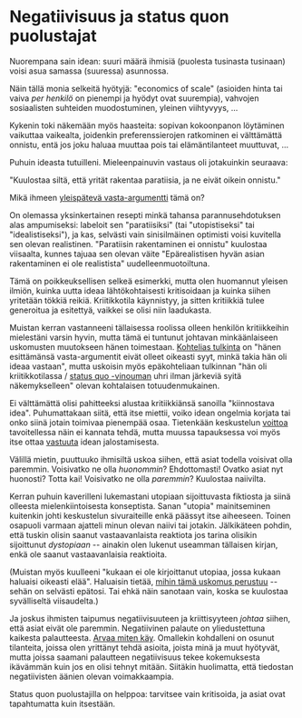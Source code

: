 # Negatiivisuus ja status quon puolustajat

Nuorempana sain idean: suuri määrä ihmisiä (puolesta tusinasta tusinaan) voisi asua samassa (suuressa) asunnossa.

Näin tällä monia selkeitä hyötyjä: "economics of scale" (asioiden hinta tai vaiva *per henkilö* on pienempi ja hyödyt ovat suurempia), vahvojen sosiaalisten suhteiden muodostuminen, yleinen viihtyvyys, ...

Kykenin toki näkemään myös haasteita: sopivan kokoonpanon löytäminen vaikuttaa vaikealta, joidenkin preferenssierojen ratkominen ei välttämättä onnistu, entä jos joku haluaa muuttaa pois tai elämäntilanteet muuttuvat, ...

Puhuin ideasta tutuilleni. Mieleenpainuvin vastaus oli jotakuinkin seuraava:

"Kuulostaa siltä, että yrität rakentaa paratiisia, ja ne eivät oikein onnistu."

Mikä ihmeen [yleispätevä vasta-argumentti](/epi/symmetrian_rikkominen) tämä on?

On olemassa yksinkertainen resepti minkä tahansa parannusehdotuksen alas ampumiseksi: labeloit sen "paratiisiksi" (tai "utopistiseksi" tai "idealistiseksi"), ja kas, selvästi vain sinisilmäinen optimisti voisi kuvitella sen olevan realistinen. "Paratiisin rakentaminen ei onnistu" kuulostaa viisaalta, kunnes tajuaa sen olevan väite "Epärealistisen hyvän asian rakentaminen ei ole realistista" uudelleenmuotoiltuna.

Tämä on poikkeuksellisen selkeä esimerkki, mutta olen huomannut yleisen ilmiön, kuinka uutta ideaa lähtökohtaisesti kritisoidaan ja kuinka siihen yritetään tökkiä reikiä. Kriitikkotila käynnistyy, ja sitten kritiikkiä tulee generoitua ja esitettyä, vaikkei se olisi niin laadukasta.

Muistan kerran vastanneeni tällaisessa roolissa olleen henkilön kritiikkeihin mielestäni varsin hyvin, mutta tämä ei tuntunut johtavan minkäänlaiseen uskomusten muutokseen hänen toimestaan. [Kohtelias tulkinta](/epi/kohteliaat_tulkinnat) on "hänen esittämänsä vasta-argumentit eivät olleet oikeasti syyt, minkä takia hän oli ideaa vastaan", mutta uskoisin myös epäkohteliaan tulkinnan "hän oli kriitikkotilassa / [status quo -vinouman](https://en.wikipedia.org/wiki/Status_quo_bias) uhri ilman järkeviä syitä näkemykselleen" olevan kohtalaisen totuudenmukainen.

Ei välttämättä olisi pahitteeksi alustaa kritiikkiänsä sanoilla "kiinnostava idea". Puhumattakaan siitä, että itse miettii, voiko idean ongelmia korjata tai onko siinä jotain toimivaa pienempää osaa. Tietenkään keskustelun [voittoa](/epi/miksi_uskot) tavoitellessa näin ei kannata tehdä, mutta muussa tapauksessa voi myös itse ottaa [vastuuta](/epi/vakuuttamisesta) idean jalostamisesta.

Välillä mietin, puuttuuko ihmisiltä uskoa siihen, että asiat todella voisivat olla paremmin. Voisivatko ne olla *huonommin*? Ehdottomasti! Ovatko asiat nyt huonosti? Totta kai! Voisivatko ne olla *paremmin*? Kuulostaa naiivilta.

Kerran puhuin kaverilleni lukemastani utopiaan sijoittuvasta fiktiosta ja siinä olleesta mielenkiintoisesta konseptista. Sanan "utopia" mainitseminen kuitenkin johti keskustelun sivuraiteille enkä päässyt itse aiheeseen. Toinen osapuoli varmaan ajatteli minun olevan naiivi tai jotakin. Jälkikäteen pohdin, että tuskin olisin saanut vastaavanlaista reaktiota jos tarina olisikin sijoittunut *dystopiaan* -- ainakin olen lukenut useamman tällaisen kirjan, enkä ole saanut vastaavanlaisia reaktioita.

(Muistan myös kuulleeni "kukaan ei ole kirjoittanut utopiaa, jossa kukaan haluaisi oikeasti elää". Haluaisin tietää, [mihin tämä uskomus perustuu](/epi/miksi_uskot) -- sehän on selvästi epätosi. Tai ehkä näin sanotaan vain, koska se kuulostaa syvälliseltä viisaudelta.)

Ja joskus ihmisten taipumus negatiivisuuteen ja kriittisyyteen *johtaa* siihen, että asiat eivät ole paremmin. Negatiivinen palaute on yliedustettuna kaikesta palautteesta. [Arvaa miten käy](/epi/insentiivit). Omallekin kohdalleni on osunut tilanteita, joissa olen yrittänyt tehdä asioita, joista minä ja muut hyötyvät, mutta joissa saamani palautteen negatiivisuus tekee kokemuksesta ikävämmän kuin jos en olisi tehnyt mitään. Siitäkin huolimatta, että tiedostan negatiivisten äänien olevan voimakkaampia.

Status quon puolustajilla on helppoa: tarvitsee vain kritisoida, ja asiat ovat tapahtumatta kuin itsestään.
